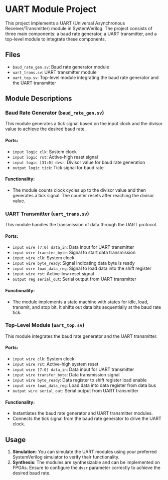 # UART Module Project

This project implements a UART (Universal Asynchronous Receiver/Transmitter) module in SystemVerilog. The project consists of three main components: a baud rate generator, a UART transmitter, and a top-level module to integrate these components.

## Files

- `baud_rate_gen.sv`: Baud rate generator module
- `uart_trans.sv`: UART transmitter module
- `uart_top.sv`: Top-level module integrating the baud rate generator and the UART transmitter

## Module Descriptions

### Baud Rate Generator (`baud_rate_gen.sv`)

This module generates a tick signal based on the input clock and the divisor value to achieve the desired baud rate.

#### Ports:
- `input logic clk`: System clock
- `input logic rst`: Active-high reset signal
- `input logic [31:0] dvsr`: Divisor value for baud rate generation
- `output logic tick`: Tick signal for baud rate

#### Functionality:
- The module counts clock cycles up to the divisor value and then generates a tick signal. The counter resets after reaching the divisor value.

### UART Transmitter (`uart_trans.sv`)

This module handles the transmission of data through the UART protocol.

#### Ports:
- `input wire [7:0] data_in`: Data input for UART transmitter
- `input wire transfer_byte`: Signal to start data transmission
- `input wire clk`: System clock
- `input wire byte_ready`: Signal indicating data byte is ready
- `input wire load_data_reg`: Signal to load data into the shift register
- `input wire rst`: Active-low reset signal
- `output reg serial_out`: Serial output from UART transmitter

#### Functionality:
- The module implements a state machine with states for idle, load, transmit, and stop bit. It shifts out data bits sequentially at the baud rate tick.

### Top-Level Module (`uart_top.sv`)

This module integrates the baud rate generator and the UART transmitter.

#### Ports:
- `input wire clk`: System clock
- `input wire rst`: Active-high system reset
- `input wire [7:0] data_in`: Data input for UART transmitter
- `input wire transfer_byte`: Data transmission signal
- `input wire byte_ready`: Data register to shift register load enable
- `input wire load_data_reg`: Load data into data register from data bus
- `output wire serial_out`: Serial output from UART transmitter

#### Functionality:
- Instantiates the baud rate generator and UART transmitter modules.
- Connects the tick signal from the baud rate generator to drive the UART clock.

## Usage

1. **Simulation**: You can simulate the UART modules using your preferred SystemVerilog simulator to verify their functionality.
2. **Synthesis**: The modules are synthesizable and can be implemented on FPGAs. Ensure to configure the `dvsr` parameter correctly to achieve the desired baud rate.



